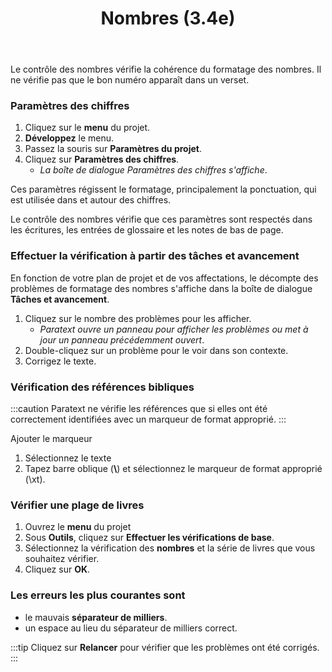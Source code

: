 ﻿---
title: Nombres (3.4e)
---
Le contrôle des nombres vérifie la cohérence du formatage des nombres. Il ne vérifie pas que le bon numéro apparaît dans un verset.

### Paramètres des chiffres

1.  Cliquez sur le **menu** du projet.
1.  **Développez** le menu.
1.  Passez la souris sur **Paramètres du projet**.
1.  Cliquez sur **Paramètres des chiffres**.  
    - *La boîte de dialogue Paramètres des chiffres s'affiche*.

Ces paramètres régissent le formatage, principalement la ponctuation, qui est utilisée dans et autour des chiffres.

Le contrôle des nombres vérifie que ces paramètres sont respectés dans les écritures, les entrées de glossaire et les notes de bas de page.

### Effectuer la vérification à partir des tâches et avancement

En fonction de votre plan de projet et de vos affectations, le décompte des problèmes de formatage des nombres s'affiche dans la boîte de dialogue **Tâches et avancement**.

1.  Cliquez sur le nombre des problèmes pour les afficher.  
    - *Paratext ouvre un panneau pour afficher les problèmes ou met à jour un panneau précédemment ouvert*.
1.  Double-cliquez sur un problème pour le voir dans son contexte.
1.  Corrigez le texte.

### Vérification des références bibliques
:::caution
Paratext ne vérifie les références que si elles ont été correctement identifiées avec un marqueur de format approprié.
:::

Ajouter le marqueur  
1.  Sélectionnez le texte
1.  Tapez barre oblique (**\\**) et sélectionnez le marqueur de format approprié (\\xt).

### Vérifier une plage de livres

1.  Ouvrez le **menu** du projet
1.  Sous **Outils**, cliquez sur **Effectuer les vérifications de base**.
1.  Sélectionnez la vérification des **nombres** et la série de livres que vous souhaitez vérifier.
1.  Cliquez sur **OK**.

### Les erreurs les plus courantes sont

- le mauvais **séparateur de milliers**.
- un espace au lieu du séparateur de milliers correct.

:::tip
Cliquez sur **Relancer** pour vérifier que les problèmes ont été corrigés.
:::
